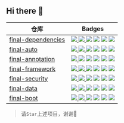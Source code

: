 ## Hi there 👋

<table>
  <thead>
    <tr>
      <th>
        仓库
      </th>
      <th>
        Badges
      </th>
    </tr>
  </thead>
  <tbody>
    <!-- final-dependencies -->
    <tr>
      <td>
        <a href="https://github.com/final-projects/final-dependencies">final-dependencies</a>
      </td>
      <td>
        <a href="https://github.com/final-projects/final-dependencies/actions">
          <img src="https://github.com/final-projects/final-dependencies/workflows/ci/badge.svg"/>
        </a>
        <a href="https://mvnrepository.com/artifact/org.ifinalframework.project/final-dependencies">
          <img src="https://img.shields.io/maven-central/v/org.ifinalframework.project/final-dependencies?label=maven&color=success"/>
        </a>
          <img src="https://img.shields.io/nexus/r/org.ifinalframework.project/final-dependencies?server=https://s01.oss.sonatype.org"/>
        <img src="https://img.shields.io/nexus/s/org.ifinalframework.project/final-dependencies?server=https://s01.oss.sonatype.org"/>
        <img src="https://img.shields.io/github/stars/final-projects/final-dependencies"/>
        <img src="https://codecov.io/gh/final-projects/final-dependencies/branch/main/graph/badge.svg"/>
      </td>
    </tr>
<!-- final-auto -->
    <tr>
      <td>
        <a href="https://github.com/final-projects/final-auto">final-auto</a>
      </td>
      <td>
        <a href="https://github.com/final-projects/final-auto/actions">
          <img src="https://github.com/final-projects/final-auto/workflows/ci/badge.svg"/>
        </a>
        <a href="https://mvnrepository.com/artifact/org.ifinalframework.auto/final-auto">
          <img src="https://img.shields.io/maven-central/v/org.ifinalframework.auto/final-auto?label=maven&color=success"/>
        </a>
          <img src="https://img.shields.io/nexus/r/org.ifinalframework.auto/final-auto?server=https://s01.oss.sonatype.org"/>
        <img src="https://img.shields.io/nexus/s/org.ifinalframework.auto/final-auto?server=https://s01.oss.sonatype.org"/>
        <img src="https://img.shields.io/github/stars/final-projects/final-auto"/>
        <img src="https://codecov.io/gh/final-projects/final-auto/branch/main/graph/badge.svg"/>
      </td>
    </tr>
    <!-- final-annotation -->
    <tr>
      <td>
        <a href="https://github.com/final-projects/final-annotation">final-annotation</a>
      </td>
      <td>
        <a href="https://github.com/final-projects/final-annotation/actions">
          <img src="https://github.com/final-projects/final-annotation/workflows/ci/badge.svg"/>
        </a>
        <img src="https://img.shields.io/maven-central/v/org.ifinalframework.annotation/final-annotation?label=maven&color=success"/>
        <img src="https://img.shields.io/nexus/r/org.ifinalframework.annotation/final-annotation?server=https://s01.oss.sonatype.org"/>
        <img src="https://img.shields.io/nexus/s/org.ifinalframework.annotation/final-annotation?server=https://s01.oss.sonatype.org"/>
        <img src="https://img.shields.io/github/stars/final-projects/final-annotation"/>
        <a href="https://app.codecov.io/gh/final-projects/final-data"  target="_blank">
          <img src="https://codecov.io/gh/final-projects/final-annotation/branch/main/graph/badge.svg"/>
        </a>
      </td>
    </tr>
    <!-- final-framework -->
    <tr>
      <td>
        <a href="https://github.com/final-projects/final-framework">final-framework</a>
      </td>
      <td>
        <a href="https://github.com/final-projects/final-framework/actions">
          <img src="https://github.com/final-projects/final-framework/workflows/ci/badge.svg"/>
        </a>
        <a href="https://mvnrepository.com/artifact/org.ifinalframework/final-framework">
          <img src="https://img.shields.io/maven-central/v/org.ifinalframework/final-framework?label=maven&color=success"/>
        </a>
          <img src="https://img.shields.io/nexus/r/org.ifinalframework/final-framework?server=https://s01.oss.sonatype.org"/>
        <img src="https://img.shields.io/nexus/s/org.ifinalframework/final-framework?server=https://s01.oss.sonatype.org"/>
        <img src="https://img.shields.io/github/stars/final-projects/final-framework"/>
        <a href="https://app.codecov.io/gh/final-projects/final-framework"  target="_blank">
          <img src="https://codecov.io/gh/final-projects/final-framework/branch/main/graph/badge.svg"/>
        </a>
      </td>
    </tr>
    <!-- final-security -->
    <tr>
      <td>
        <a href="https://github.com/final-projects/final-security">final-security</a>
      </td>
      <td>
        <a href="https://github.com/final-projects/final-security/actions">
          <img src="https://github.com/final-projects/final-security/workflows/ci/badge.svg"/>
        </a>
        <a href="https://mvnrepository.com/artifact/org.ifinalframework.security/final-security">
          <img src="https://img.shields.io/maven-central/v/org.ifinalframework.security/final-security?label=maven&color=success"/>
        </a>
          <img src="https://img.shields.io/nexus/r/org.ifinalframework.security/final-security?server=https://s01.oss.sonatype.org"/>
        <img src="https://img.shields.io/nexus/s/org.ifinalframework.security/final-security?server=https://s01.oss.sonatype.org"/>
        <img src="https://img.shields.io/github/stars/final-projects/final-security"/>
        <a href="https://app.codecov.io/gh/final-projects/final-security"  target="_blank">
          <img src="https://codecov.io/gh/final-projects/final-security/branch/main/graph/badge.svg"/>
        </a>
      </td>
    </tr>
    <!-- final-data -->
    <tr>
      <td>
        <a href="https://github.com/final-projects/final-data">final-data</a>
      </td>
      <td>
        <a href="https://github.com/final-projects/final-data/actions">
          <img src="https://github.com/final-projects/final-data/workflows/ci/badge.svg"/>
        </a>
        <a href="https://mvnrepository.com/artifact/org.ifinalframework.data/final-data">
          <img src="https://img.shields.io/maven-central/v/org.ifinalframework.data/final-data?label=maven&color=success"/>
        </a>
          <img src="https://img.shields.io/nexus/r/org.ifinalframework.data/final-data?server=https://s01.oss.sonatype.org"/>
        <img src="https://img.shields.io/nexus/s/org.ifinalframework.data/final-data?server=https://s01.oss.sonatype.org"/>
        <img src="https://img.shields.io/github/stars/final-projects/final-data"/>
        <a href="https://app.codecov.io/gh/final-projects/final-data"  target="_blank">
          <img src="https://codecov.io/gh/final-projects/final-data/branch/main/graph/badge.svg"/>
        </a>
      </td>
    </tr>
    <!-- final-boot -->
    <tr>
      <td>
        <a href="https://github.com/final-projects/final-boot">final-boot</a>
      </td>
      <td>
        <a href="https://github.com/final-projects/final-boot/actions">
          <img src="https://github.com/final-projects/final-boot/workflows/ci/badge.svg"/>
        </a>
        <a href="https://mvnrepository.com/artifact/org.ifinalframework.boot/final-boot">
          <img src="https://img.shields.io/maven-central/v/org.ifinalframework.boot/final-boot?label=maven&color=success"/>
        </a>
          <img src="https://img.shields.io/nexus/r/org.ifinalframework.boot/final-boot?server=https://s01.oss.sonatype.org"/>
        <img src="https://img.shields.io/nexus/s/org.ifinalframework.boot/final-boot?server=https://s01.oss.sonatype.org"/>
        <img src="https://img.shields.io/github/stars/final-projects/final-boot"/>
        <a href="https://app.codecov.io/gh/final-projects/final-boot" target="_blank">
          <img src="https://codecov.io/gh/final-projects/final-boot/branch/main/graph/badge.svg"/>
        </a>
      </td>
    </tr>
  </tbody>
</table>

> 请`Star`上述项目，谢谢🙏
